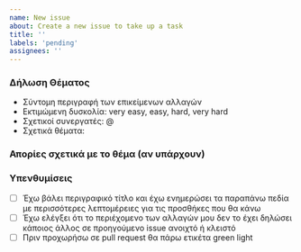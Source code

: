 ```yaml
---
name: New issue
about: Create a new issue to take up a task
title: ''
labels: 'pending'
assignees: ''
---
```


### Δήλωση Θέματος
- Σύντομη περιγραφή των επικείμενων αλλαγών
- Εκτιμώμενη δυσκολία: very easy, easy, hard, very hard
- Σχετικοί συνεργατές: @
- Σχετικά θέματα:

### Απορίες σχετικά με το θέμα (αν υπάρχουν)

### Υπενθυμίσεις
- [ ] Έχω βάλει περιγραφικό τίτλο και έχω ενημερώσει τα παραπάνω πεδία με περισσότερες λεπτομέρειες για τις προσθήκες που θα κάνω
- [ ] Έχω ελέγξει ότι το περιέχομενο των αλλαγών μου δεν το έχει δηλώσει κάποιος άλλος σε προηγούμενο issue ανοιχτό ή κλειστό
- [ ] Πριν προχωρήσω σε pull request θα πάρω ετικέτα green light
